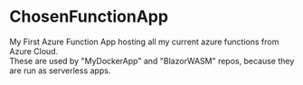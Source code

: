 # ChosenFunctionApp

My First Azure Function App hosting all my current azure functions from Azure Cloud.<br>
These are used by "MyDockerApp" and "BlazorWASM" repos, because they are run as serverless apps.
